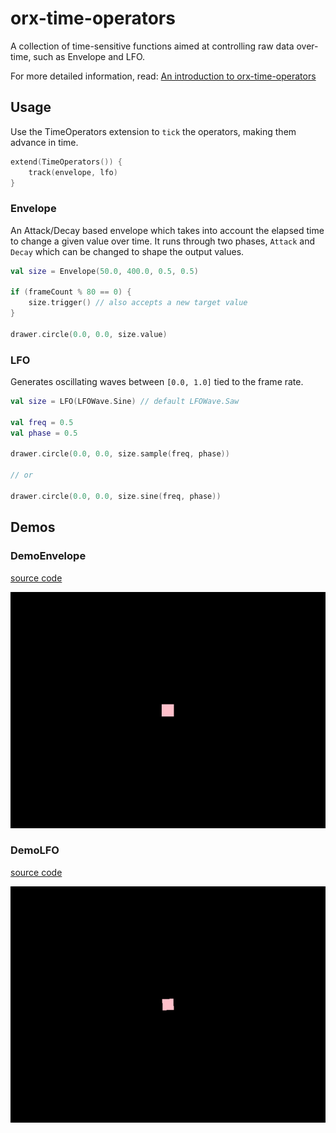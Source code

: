 # orx-time-operators

A collection of time-sensitive functions aimed at controlling raw data over-time, 
such as Envelope and LFO.

For more detailed information, read: [An introduction to orx-time-operators](https://openrndr.discourse.group/t/an-introduction-to-orx-time-operators/108)

## Usage

Use the TimeOperators extension to `tick` the operators, making them advance in time.

```kotlin
extend(TimeOperators()) {
    track(envelope, lfo)
}
```

### Envelope

An Attack/Decay based envelope which takes into account the elapsed time to change a given value over time. It runs through two phases, `Attack` and `Decay` which can be changed to shape the output values.

```kotlin
val size = Envelope(50.0, 400.0, 0.5, 0.5)

if (frameCount % 80 == 0) {
    size.trigger() // also accepts a new target value
}

drawer.circle(0.0, 0.0, size.value)
```

### LFO

Generates oscillating waves between `[0.0, 1.0]` tied to the frame rate.

```kotlin
val size = LFO(LFOWave.Sine) // default LFOWave.Saw

val freq = 0.5
val phase = 0.5

drawer.circle(0.0, 0.0, size.sample(freq, phase))

// or

drawer.circle(0.0, 0.0, size.sine(freq, phase))
```


<!-- __demos__ >
# Demos
[DemoEnvelopeKt](src/demo/kotlin/DemoEnvelopeKt.kt
![DemoEnvelopeKt](https://github.com/openrndr/orx/blob/media/orx-time-operators/images/DemoEnvelopeKt.png
[DemoLFOKt](src/demo/kotlin/DemoLFOKt.kt
![DemoLFOKt](https://github.com/openrndr/orx/blob/media/orx-time-operators/images/DemoLFOKt.png
<!-- __demos__ -->
## Demos
### DemoEnvelope
[source code](src/demo/kotlin/DemoEnvelope.kt)

![DemoEnvelopeKt](https://raw.githubusercontent.com/openrndr/orx/media/orx-time-operators/images/DemoEnvelopeKt.png)

### DemoLFO
[source code](src/demo/kotlin/DemoLFO.kt)

![DemoLFOKt](https://raw.githubusercontent.com/openrndr/orx/media/orx-time-operators/images/DemoLFOKt.png)
